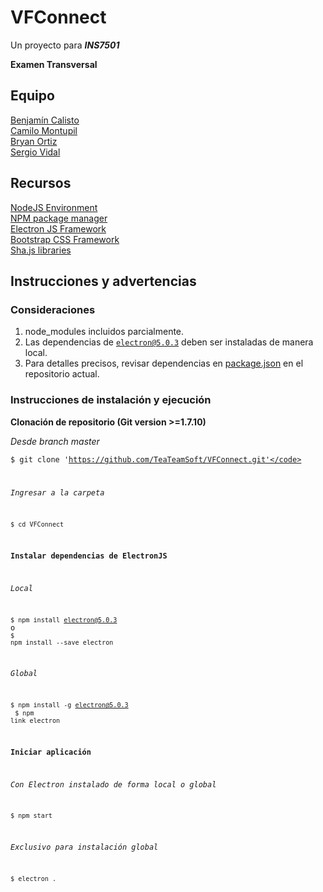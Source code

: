 # VFConnect

Un proyecto para *__INS7501__*

**Examen Transversal**

## Equipo

[Benjamín Calisto](https://github.com/KBeDeveloper)
<br>
[Camilo Montupil](https://github.com/camiloJTG)
<br>
[Bryan Ortiz](https://github.com/RoyalSylphID)
<br>
[Sergio Vidal](https://github.com/ZergoX)

## Recursos

[NodeJS Environment](https://nodejs.org/)
<br>
[NPM package manager](https://www.npmjs.com/)
<br>
[Electron JS Framework](https://github.com/electron/electron)
<br>
[Bootstrap CSS Framework](https://github.com/twbs/bootstrap)
<br>
[Sha.js libraries](https://libraries.io/npm/sha.js/2.3.0)

## Instrucciones y advertencias

### Consideraciones

1. node_modules incluidos parcialmente.
2. Las dependencias de <code>electron@5.0.3</code> deben ser instaladas de manera local.
3. Para detalles precisos, revisar dependencias en [package.json](./package.json) en el repositorio actual.

### Instrucciones de instalación y ejecución

**Clonación de repositorio (Git version >=1.7.10)**

*Desde branch master*

<code>$ git clone 'https://github.com/TeaTeamSoft/VFConnect.git'</code>

*Ingresar a la carpeta*

<code>$ cd VFConnect</code>

**Instalar dependencias de ElectronJS**

*Local*

<code>$ npm install electron@5.0.3</code><br>o<br><code>$ npm install --save electron</code>

*Global*

<code>$ npm install -g electron@5.0.3</code><br>
<code>$ npm link electron</code>

**Iniciar aplicación**

*Con Electron instalado de forma local o global*

<code>$ npm start</code>

*Exclusivo para instalación global*

<code>$ electron .</code>
